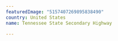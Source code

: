 ```yaml
---
featuredImage: "5157407269895838490"
country: United States
name: Tennessee State Secondary Highway

---
```

